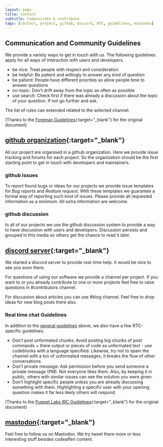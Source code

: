 ```yaml
---
layout: page
title: Contact
subtitle: Communicate & contribute
tags: [contact, project, github, diccord, RTC, guidelines, mastodon]
---
```


## Communication and Community Guidelines

We provide a variety ways to get in touch with us. The following guidelines apply for all ways of interaction with users and developers.

* be nice: Treat people with respect and consideration
* be helpful: Be patient and willingly to answer any kind of question
* be patient: People have different priorities so allow people time to answer questions
* on-topic: Don't drift away from the topic as often as possible
* use search: Check first if there was already a discussion about the topic of your question. If not go further and ask.

The list of rules can extended related to the selected channel.

(Thanks to the [Foreman Guidelines](https://theforeman.org/support.html#CommunityGuidelines){:target="_blank"} for the original document)

## [github organization](https://github.com/codeaffen){:target="_blank"}

All our project are organised in a github organization. Here we provide issue tracking and forums for each project. So the organization should be the first starting point to get in touch with developers and maintainers.

### github issues

To report found bugs or ideas for our projects we provide issue templates for *Bug reports* and *Reature request*. With these templates we guarantee a formal way of reporting such kind of issues. Please provide all requested information as a minimum. All extra information are welcome.

### github discussion

In all of our projects we use the github discussion system to provide a way to have discussion with users and developers. Discussion persists and grouped in this media so others get the chance to read it later.

## [discord server](https://discord.gg/EAYt5B4xQk){:target="_blank"}

We started a discord server to provide real-time help. It would be nice to see you soon there.

For questions of using our software we provide a channel per project. If you want to or you already contribute to one or more projects feel free to raise questions in #contributors channel.

For discussion about articles you can use #blog channel. Feel free to drop ideas for new blog posts there also.

### Real time chat Guidelines

In addition to the [general guidelines](#communication-and-community-guidelines) above, we also have a few RTC-specific guidelines:

* Don’t post unformated chunks: Avoid posting big chunks of post commands + there output or pieces of code as unformated text - use codeblocks with a language specified. Likewise, try not to spam the channel with a ton of unformated messages, it breaks the flow of other conversations.
* Don’t private message: Ask permission before you send someone a private message (PM). Not everyone likes them. Also, by keeping it in public, others with similar issues can see the solution you were given.
* Don’t highlight specific people unless you are already discussing something with them. Highlighting a specific user with your opening question makes it far less likely others will respond.

(Thanks to the [Puppet Labs IRC Guidelines](https://puppet.com/community/community-guidelines/#slack-irc-guidelines){:target="_blank"} for the original document)

## [mastodon](https://social.tchncs.de/@codeaffen){:target="_blank"}

Feel free to follow us on Mastodon. We try tweet there more or less interesting stuff besides codeaffen content.
